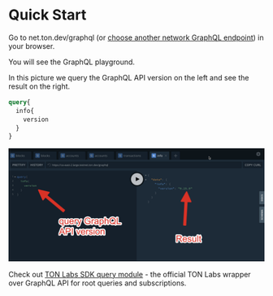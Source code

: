 # Quick Start

Go to net.ton.dev/graphql (or [choose another network GraphQL endpoint](networks.md)) in your browser.

You will see the GraphQL playground.

In this picture we query the GraphQL API version on the left and see the result on the right.

```graphql
query{
  info{
    version
  }
}
```

![scr1.png](../../.gitbook/assets/scr1.png)

Check out [TON Labs SDK query module](../types-and-methods/mod_net.md) - the official TON Labs wrapper over GraphQL API for root queries and subscriptions.

